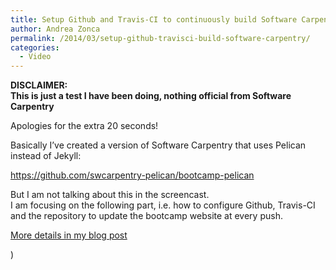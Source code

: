 ```yaml
---
title: Setup Github and Travis-CI to continuously build Software Carpentry
author: Andrea Zonca
permalink: /2014/03/setup-github-travisci-build-software-carpentry/
categories:
  - Video
---
```

**DISCLAIMER:**  
**This is just a test I have been doing, nothing official from Software Carpentry**

Apologies for the extra 20 seconds!

Basically I&#8217;ve created a version of Software Carpentry that uses Pelican instead of Jekyll:

<https://github.com/swcarpentry-pelican/bootcamp-pelican>

But I am not talking about this in the screencast.  
I am focusing on the following part, i.e. how to configure Github, Travis-CI and the repository to update the bootcamp website at every push.

[More details in my blog post][1]

)

 [1]: http://zonca.github.io/2014/02/build-software-carpentry-with-pelican.html
